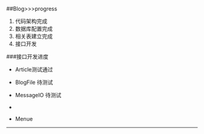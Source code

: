 ##Blog>>>progress
1. 代码架构完成
2. 数据库配置完成
3. 相关表建立完成
4. 接口开发


###接口开发进度

+ Article测试通过

+ BlogFile 待测试

+ MessageIO 待测试

+

+ Menue


---
